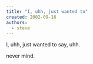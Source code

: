 ```yaml
---
title: "I, uhh, just wanted to"
created: 2002-09-16
authors: 
  - steve
---
```


I, uhh, just wanted to say, uhh.  
  
never mind.
